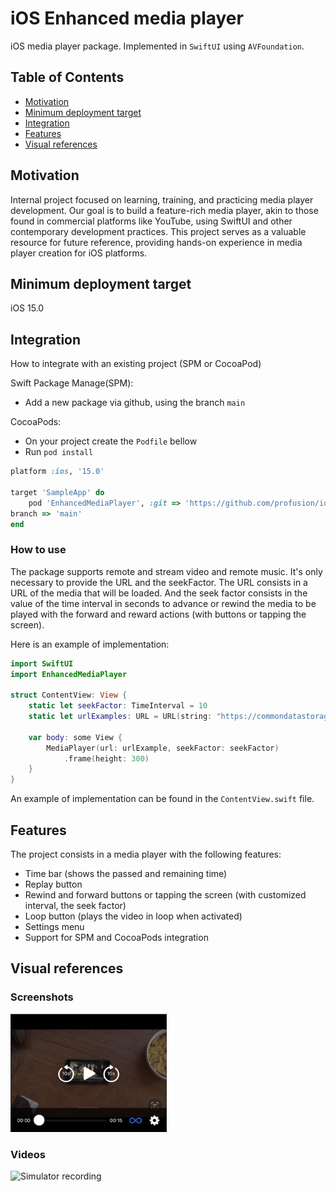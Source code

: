 # iOS Enhanced media player

iOS media player package. Implemented in `SwiftUI` using `AVFoundation`.

## Table of Contents

- [Motivation](#motivation)
- [Minimum deployment target](#minimum-deployment-target)
- [Integration](#integration)
- [Features](#features)
- [Visual references](#visual-references)

## Motivation

Internal project focused on learning, training, and practicing media player
development. Our goal is to build a feature-rich media player, akin to those
found in commercial platforms like YouTube, using SwiftUI and other contemporary
development practices. This project serves as a valuable resource for future
reference, providing hands-on experience in media player creation for iOS platforms.

## Minimum deployment target

iOS 15.0

## Integration

How to integrate with an existing project (SPM or CocoaPod)

Swift Package Manage(SPM):

- Add a new package via github, using the branch `main`

CocoaPods:

- On your project create the `Podfile` bellow
- Run `pod install`

```ruby
platform :ios, '15.0'

target 'SampleApp' do
    pod 'EnhancedMediaPlayer', :git => 'https://github.com/profusion/ios-enhanced-media-player', :
branch => 'main'
end
```

### How to use

The package supports remote and stream video and remote music. It's only
necessary to provide the URL and the seekFactor.
The URL consists in a URL of the media that will be loaded. And the seek factor
consists in the value of the time interval in seconds to advance or rewind the
media to be played with the forward and reward actions (with buttons
or tapping the screen).

Here is an example of implementation:

```swift
import SwiftUI
import EnhancedMediaPlayer

struct ContentView: View {
    static let seekFactor: TimeInterval = 10
    static let urlExamples: URL = URL(string: "https://commondatastorage.googleapis.com/gtv-videos-bucket/sample/ForBiggerJoyrides.mp4")!
    
    var body: some View {
        MediaPlayer(url: urlExample, seekFactor: seekFactor)
            .frame(height: 300)
    }
}
```

An example of implementation can be found in the `ContentView.swift` file.

## Features

The project consists in a media player with the following features:

- Time bar (shows the passed and remaining time)
- Replay button
- Rewind and forward buttons or tapping the screen  (with customized interval,
the seek factor)
- Loop button (plays the video in loop when activated)
- Settings menu
- Support for SPM and CocoaPods integration

## Visual references

### Screenshots

<img width="250" alt="Media player" src="Images/img.png">

### Videos

<img width="250" alt="Simulator recording" src="Images/record.gif">
